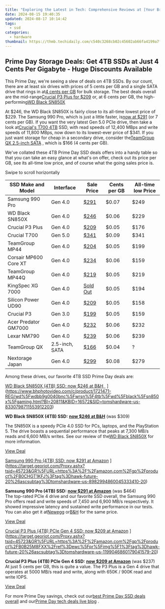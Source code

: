 ```yaml
---
title: "Exploring the Latest in Tech: Comprehensive Reviews at [Your Brand Name]"
date: 2024-08-15 19:40:35
updated: 2024-08-17 10:14:42
tags:
  - ssd
categories:
  - hardware
thumbnail: https://thmb.techidaily.com/c540c3268cb02c45602ab66fa4199a7f1fc574c2a3cdb76d27eef05ccb7d85f2.jpg
---
```


## Prime Day Storage Deals: Get 4TB SSDs at Just 4 Cents Per Gigabyte - Huge Discounts Available

This Prime Day, we're seeing a slew of deals on 4TB SSDs. By our count, there are at least six drives with prices of 5 cents per GB and a single SATA drive that rings in at[4 cents per GB](https://shop-links.co/link/?exclusive=1&publisher_slug=itechdaily19598&url=https%3A%2F%2Fclick.linksynergy.com%2Fdeeplink%3Fid%3DkXQk6%252AivFEQ%26mid%3D44583%26u1%3Dtomshardware-us-4245976834776181728%26murl%3Dhttps%253A%252F%252Fwww.newegg.com%252Fteam-group-4tb-qx%252Fp%252FN82E16820985045%253FItem%253DN82E16820985045) for bulk storage. The best deals overall are the mid-range[Crucial P3 Plus for $209](https://target.georiot.com/Proxy.ashx?tsid=45723&GR%5FURL=https%3A%2F%2Famazon.com%2Fgp%2Fproduct%2FB0B25M8FXX%2Fref%3Dewc%5Fpr%5Fimg%5F1%3Ftag%3Dhawk-future-20%26ascsubtag%3Dtomshardware-us-1124854334051500249-20) or, at 6 cents per GB, the high-performing[WD Black SN850X](https://www.bhphotovideo.com/c/product/1721471-REG/wd%5Fwdbb9g0040bnc%5Fwrsn%5F4tb%5Fwd%5Fblack%5Fsn850x%5Fgaming.html?BI=20811&KBID=16572&SID=tomshardware-us-8874937050015930071)

 At $246, the WD Black SN850X is fairly close to its all-time lowest price of $229\. The Samsung 990 Pro, which is just a little faster, is[now at $291](https://target.georiot.com/Proxy.ashx?tsid=45723&GR%5FURL=https%3A%2F%2Famazon.com%2Fdp%2FB0CHGT1KFJ%3Ftag%3Dhawk-future-20%26ascsubtag%3Dtomshardware-us-9098800973173042013-20) (or 7 cents per GB). If you want the very latest Gen 5.0 PCIe drive, then take a look at[Crucial's T700 4TB](https://target.georiot.com/Proxy.ashx?tsid=45723&GR%5FURL=https%3A%2F%2Famazon.com%2Fdp%2FB0C3KKY6TL%3Ftag%3Dhawk-future-20%26ascsubtag%3Dtomshardware-us-1088873525307919371-20) SSD, with read speeds of 12,400 MBps and write speeds of 11,800 MBps, now down to its lowest-ever price of $341\. If you just want storage for cheap in a secondary drive, consider the[TeamGroup QX 2.5-inch SATA](https://shop-links.co/link/?exclusive=1&publisher_slug=itechdaily19598&url=https%3A%2F%2Fclick.linksynergy.com%2Fdeeplink%3Fid%3DkXQk6%252AivFEQ%26mid%3D44583%26u1%3Dtomshardware-us-1391516686590798102%26murl%3Dhttps%253A%252F%252Fwww.newegg.com%252Fteam-group-4tb-qx%252Fp%252FN82E16820985045%253FItem%253DN82E16820985045) , which is $166 (4 cents per GB).

 We've collated these 4TB Prime Day SSD deals offers into a handy table so that you can take an easy glance at what's on offer, check out its price per GB, see its all-time low price, and of course what the going sales price is.

 Swipe to scroll horizontally

| SSD Make and Model    | Interface      | Sale Price                                                                                                                                                                                                                                                                 | Cents per GB | All-time low Price |
| --------------------- | -------------- | -------------------------------------------------------------------------------------------------------------------------------------------------------------------------------------------------------------------------------------------------------------------------- | ------------ | ------------------ |
| Samsung 990 Pro       | Gen 4.0        | [$291](https://target.georiot.com/Proxy.ashx?tsid=45723&GR%5FURL=https%3A%2F%2Famazon.com%2Fdp%2FB0CHGT1KFJ%3Ftag%3Dhawk-future-20%26ascsubtag%3Dtomshardware-us-6607478379637388867-20)                                                                                  | $0.07        | $249               |
| WD Black SN850X       | Gen 4.0        | [$246](https://www.bhphotovideo.com/c/product/1721471-REG/wd%5Fwdbb9g0040bnc%5Fwrsn%5F4tb%5Fwd%5Fblack%5Fsn850x%5Fgaming.html?BI=20811&KBID=16572&SID=tomshardware-us-1090008649782772336)                                                                                | $0.06        | $229               |
| Crucial P3 Plus       | Gen 4.0        | [$209](https://target.georiot.com/Proxy.ashx?tsid=45723&GR%5FURL=https%3A%2F%2Famazon.com%2Fgp%2Fproduct%2FB0B25M8FXX%2Fref%3Dewc%5Fpr%5Fimg%5F1%3Ftag%3Dhawk-future-20%26ascsubtag%3Dtomshardware-us-1373861985072507415-20)                                             | $0.05        | $176               |
| Crucial T700          | Gen 5.0        | [$341](https://target.georiot.com/Proxy.ashx?tsid=45723&GR%5FURL=https%3A%2F%2Famazon.com%2Fdp%2FB0C3KKY6TL%3Ftag%3Dhawk-future-20%26ascsubtag%3Dtomshardware-us-9476098160413108062-20)                                                                                  | $0.09        | $341               |
| TeamGroup MP44        | Gen 4.0        | [$204](https://shop-links.co/link/?exclusive=1&publisher_slug=itechdaily19598&url=https%3A%2F%2Fclick.linksynergy.com%2Fdeeplink%3Fid%3DkXQk6%252AivFEQ%26mid%3D44583%26u1%3Dtomshardware-us-6373332749261423789%26murl%3Dhttps%253A%252F%252Fwww.newegg.com%252Fteam-group-4tb-mp44%252Fp%252FN82E16820985038)                                                                            | $0.05        | $199               |
| Corsair MP600 Core XT | Gen 4.0        | [$234](https://shop-links.co/link/?exclusive=1&publisher_slug=itechdaily19598&url=https%3A%2F%2Fclick.linksynergy.com%2Fdeeplink%3Fid%3DkXQk6%252AivFEQ%26mid%3D44583%26u1%3Dtomshardware-us-1193309490338151410%26murl%3Dhttps%253A%252F%252Fwww.newegg.com%252Fcorsair-4tb-mp600-core-xt%252Fp%252FN82E16820236990)                                                                      | $0.06        | $159               |
| TeamGroup MP44Q       | Gen 4.0        | [$219](https://target.georiot.com/Proxy.ashx?tsid=45723&GR%5FURL=https%3A%2F%2Famazon.com%2FTEAMGROUP-MP44Q-Laptop-Desktop-TM8FFD001T0C101%2Fdp%2FB0CZLDKDKH%3Ftag%3Dhawk-future-20%26ascsubtag%3Dtomshardware-us-1335479099822361102-20)                                 | $0.05        | $219               |
| KingSpec XG 7000      | Gen 4.0        | [Sold Out](https://shop-links.co/link/?exclusive=1&publisher_slug=itechdaily19598&url=https%3A%2F%2Fclick.linksynergy.com%2Fdeeplink%3Fid%3DkXQk6%252AivFEQ%26mid%3D44583%26u1%3Dtomshardware-us-1220683884822813301%26murl%3Dhttps%253A%252F%252Fwww.newegg.com%252Fkingspec-4tb-xg-7000-series%252Fp%252F0D9-000D-00175)                                                                 | $0.05        | $194               |
| Silicon Power UD90    | Gen 4.0        | [$209](https://shop-links.co/link/?exclusive=1&publisher_slug=itechdaily19598&url=https%3A%2F%2Fclick.linksynergy.com%2Fdeeplink%3Fid%3DkXQk6%252AivFEQ%26mid%3D44583%26u1%3Dtomshardware-us-7723310616987755138%26murl%3Dhttps%253A%252F%252Fwww.newegg.com%252Fsilicon-power-4tb%252Fp%252F0D9-0021-00166)                                                                               | $0.05        | $158               |
| Crucial P3            | Gen 3.0        | [$199](https://www.bhphotovideo.com/c/product/1710647-REG/crucial%5Fct4000p3ssd8%5F4tb%5Fp3%5Fnvme%5Fpcie.html?BI=20811&KBID=16572&SID=tomshardware-us-9021411889818280317)                                                                                               | $0.05        | $159               |
| Acer Predator GM7000  | Gen 4.0        | [$232](https://target.georiot.com/Proxy.ashx?tsid=45723&GR%5FURL=https%3A%2F%2Famazon.com%2FAcer-Predator-GM7000-NVMe-Gaming%2Fdp%2FB0BNTFVVGD%2Fref%3Dsr%5F1%5F2%5Fsspa%3Ftag%3Dhawk-future-20%26ascsubtag%3Dtomshardware-us-8330477346580810548-20)                     | $0.06        | $232               |
| Lexar NM790           | Gen 4.0        | [$239](https://target.georiot.com/Proxy.ashx?tsid=45723&GR%5FURL=https%3A%2F%2Famazon.com%2FLexar-Internal-Compatible-Creators-LNM790X004T-RNNNU%2Fdp%2FB0C91RNCDV%2Fref%3Dsr%5F1%5F1%5Fsspa%3Ftag%3Dhawk-future-20%26ascsubtag%3Dtomshardware-us-1389121638818857683-20) | $0.06        | $239               |
| TeamGroup QX          | 2.5-inch, SATA | [$166](https://shop-links.co/link/?exclusive=1&publisher_slug=itechdaily19598&url=https%3A%2F%2Fclick.linksynergy.com%2Fdeeplink%3Fid%3DkXQk6%252AivFEQ%26mid%3D44583%26u1%3Dtomshardware-us-1099072783901672275%26murl%3Dhttps%253A%252F%252Fwww.newegg.com%252Fteam-group-4tb-qx%252Fp%252FN82E16820985045%253FItem%253DN82E16820985045)                                                     | $0.04        | ?                  |
| Nextorage Japan       | Gen 4.0        | [$299](https://shop-links.co/link/?exclusive=1&publisher_slug=itechdaily19598&url=https%3A%2F%2Fclick.linksynergy.com%2Fdeeplink%3Fid%3DkXQk6%252AivFEQ%26mid%3D44583%26u1%3Dtomshardware-us-8671786815748754742%26murl%3Dhttps%253A%252F%252Fwww.newegg.com%252Fnextorage-4tb-nem-pa-series-m-2-2280-pcie-4-0-nvme-ssd-built-in-heatsink%252Fp%252F0D9-0106-00002)                        | $0.08        | $279               |

Among these drives, our favorite 4TB SSD Prime Day deals are:

[WD Black SN850X (4TB) SSD:&nbsp;now $246 at B&amp;H &nbsp;](https://cdn.mos.cms.futurecdn.net/Unj5U9hxy5MnD2Y8b7mFic-200-100.jpg "WD Black SN850X (4TB) SSD:&nbsp;now $246 at B&amp;H &nbsp;") ](https://www.bhphotovideo.com/c/product/1721471-REG/wd%5Fwdbb9g0040bnc%5Fwrsn%5F4tb%5Fwd%5Fblack%5Fsn850x%5Fgaming.html?BI=20811&KBID=16572&SID=tomshardware-us-8330798711553912203)

**WD Black SN850X (4TB) SSD:** [**now $246 at B&H**](https://www.bhphotovideo.com/c/product/1721471-REG/wd%5Fwdbb9g0040bnc%5Fwrsn%5F4tb%5Fwd%5Fblack%5Fsn850x%5Fgaming.html?BI=20811&KBID=16572&SID=tomshardware-us-3424568624603670912)  (was $309)  
  
 The SN850X is a speedy PCIe 4.0 SSD for PCs, laptops, and the PlayStation 5\. The drive boasts a sequential performance that peaks at 7,300 MB/s reads and 6,600 MB/s writes. See our review of the[WD Black SN850X](https://tools.techidaily.com) for more information.

[View Deal](https://www.bhphotovideo.com/c/product/1721471-REG/wd%5Fwdbb9g0040bnc%5Fwrsn%5F4tb%5Fwd%5Fblack%5Fsn850x%5Fgaming.html?BI=20811&KBID=16572&SID=tomshardware-us-8330798711553912203)

[Samsung 990 Pro (4TB) SSD: now $291 at Amazon](https://cdn.mos.cms.futurecdn.net/thvD5sSNzsennk4yJRnw33-200-100.jpg "Samsung 990 Pro (4TB) SSD: now $291 at Amazon") ](https://target.georiot.com/Proxy.ashx?tsid=45723&GR%5FURL=https%3A%2F%2Famazon.com%2Fgp%2Fproduct%2FB0CHGT1KFJ%3Ftag%3Dhawk-future-20%26ascsubtag%3Dtomshardware-us-8982994860045333410-20)

**Samsung 990 Pro (4TB) SSD:** [**now $291 at Amazon**](https://target.georiot.com/Proxy.ashx?tsid=45723&GR%5FURL=https%3A%2F%2Famazon.com%2Fgp%2Fproduct%2FB0CHGT1KFJ%3Ftag%3Dhawk-future-20%26ascsubtag%3Dtomshardware-us-1308098347452448750-20) (was $464)  
 The top-rated PCIe 4 drive and our favorite SSD overall, the Samsung 990 Pro offers read and write speeds of 7,450 and 6,900 MB/s respectively. It showed impressive latency and sustained write performance in our tests. You can also get it at[Newegg](https://shop-links.co/link/?exclusive=1&publisher_slug=itechdaily19598&url=https%3A%2F%2Fclick.linksynergy.com%2Fdeeplink%3Fid%3DkXQk6%252AivFEQ%26mid%3D44583%26u1%3Dtomshardware-us-8791460432930060248%26murl%3Dhttps%253A%252F%252Fwww.newegg.com%252Fsamsung-4tb-990-pro%252Fp%252FN82E16820147879) or[B&H](https://www.bhphotovideo.com/c/product/1787633-REG/samsung%5Fmz%5Fv9p4t0b%5Fam%5F4tb%5Fnon%5Fhs%5F990.html?BI=20811&KBID=16572&SID=tomshardware-us-9706290142344637355) for the same price.

[View Deal](https://target.georiot.com/Proxy.ashx?tsid=45723&GR%5FURL=https%3A%2F%2Famazon.com%2Fgp%2Fproduct%2FB0CHGT1KFJ%3Ftag%3Dhawk-future-20%26ascsubtag%3Dtomshardware-us-8982994860045333410-20)

[Crucial P3 Plus (4TB) PCIe Gen 4 SSD:&nbsp;now $209 at Amazon](https://cdn.mos.cms.futurecdn.net/smEPMpL42vYe7kdqSPwMjb-200-100.jpg "Crucial P3 Plus (4TB) PCIe Gen 4 SSD:&nbsp;now $209 at Amazon") ](https://target.georiot.com/Proxy.ashx?tsid=45723&GR%5FURL=https%3A%2F%2Famazon.com%2Fgp%2Fproduct%2FB0B25M8FXX%2Fref%3Dewc%5Fpr%5Fimg%5F1%3Ftag%3Dhawk-future-20%26ascsubtag%3Dtomshardware-us-1199046860179041579-20)

**Crucial P3 Plus (4TB) PCIe Gen 4 SSD:** [**now $209 at Amazon**](https://target.georiot.com/Proxy.ashx?tsid=45723&GR%5FURL=https%3A%2F%2Famazon.com%2Fgp%2Fproduct%2FB0B25M8FXX%2Fref%3Dewc%5Fpr%5Fimg%5F1%3Ftag%3Dhawk-future-20%26ascsubtag%3Dtomshardware-us-1175164295074946629-20) (was $237)  
 At just 5 cents per GB, this is quite a value. The P3 Plus is a Gen 4 drive that operates at 5000 MB/s read and write, along with 650K / 900K read and write IOPS.

[View Deal](https://target.georiot.com/Proxy.ashx?tsid=45723&GR%5FURL=https%3A%2F%2Famazon.com%2Fgp%2Fproduct%2FB0B25M8FXX%2Fref%3Dewc%5Fpr%5Fimg%5F1%3Ftag%3Dhawk-future-20%26ascsubtag%3Dtomshardware-us-1199046860179041579-20)

 For more Prime Day savings, check out our[best Prime Day SSD deals overall](https://tools.techidaily.com) and our[Prime Day tech deals live blog](https://tools.techidaily.com) .

<ins class="adsbygoogle"
     style="display:block"
     data-ad-format="autorelaxed"
     data-ad-client="ca-pub-7571918770474297"
     data-ad-slot="1223367746"></ins>



<ins class="adsbygoogle"
     style="display:block"
     data-ad-client="ca-pub-7571918770474297"
     data-ad-slot="8358498916"
     data-ad-format="auto"
     data-full-width-responsive="true"></ins>
